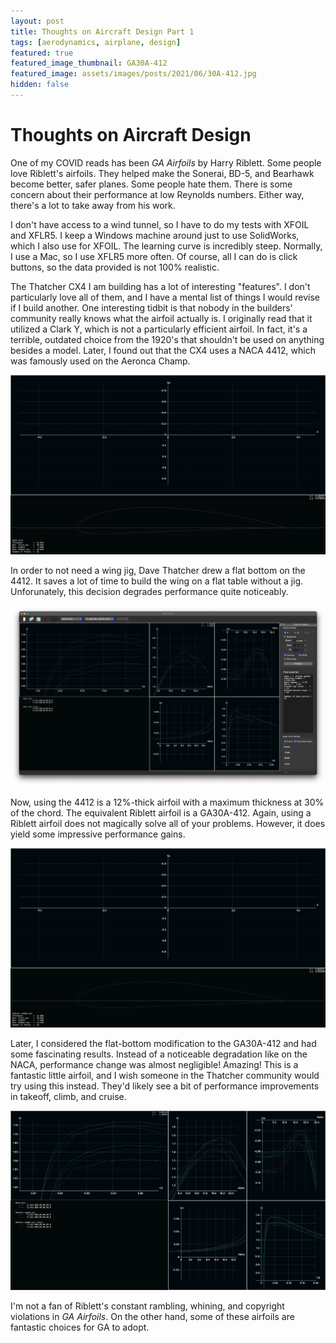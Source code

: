 ```yaml
---
layout: post
title: Thoughts on Aircraft Design Part 1
tags: [aerodynamics, airplane, design]
featured: true
featured_image_thumbnail: GA30A-412
featured_image: assets/images/posts/2021/06/30A-412.jpg
hidden: false
---
```


# Thoughts on Aircraft Design

One of my COVID reads has been *GA Airfoils* by Harry Riblett.
Some people love Riblett's airfoils.
They helped make the Sonerai, BD-5, and Bearhawk become better, safer planes. 
Some people hate them.
There is some concern about their performance at low Reynolds numbers.
Either way, there's a lot to take away from his work.

I don't have access to a wind tunnel, so I have to do my tests with XFOIL and XFLR5.
I keep a Windows machine around just to use SolidWorks, which I also use for XFOIL.
The learning curve is incredibly steep.
Normally, I use a Mac, so I use XFLR5 more often.
Of course, all I can do is click buttons, so the data provided is not 100% realistic.

The Thatcher CX4 I am building has a lot of interesting "features".
I don't particularly love all of them, and I have a mental list of things I would revise if I build another.
One interesting tidbit is that nobody in the builders' community really knows what the airfoil actually is.
I originally read that it utilized a Clark Y, which is not a particularly efficient airfoil.
In fact, it's a terrible, outdated choice from the 1920's that shouldn't be used on anything besides a model.
Later, I found out that the CX4 uses a NACA 4412, which was famously used on the Aeronca Champ.

![The venerable NACA 4412.](assets/images/posts/2021/06/4412.jpg)

In order to not need a wing jig, Dave Thatcher drew a flat bottom on the 4412.
It saves a lot of time to build the wing on a flat table without a jig.
Unforunately, this decision degrades performance quite noticeably.

![Performance degrades when a flat bottom is used.](assets/images/posts/2021/06/4412_comp.jpg)

Now, using the 4412 is a 12%-thick airfoil with a maximum thickness at 30% of the chord.
The equivalent Riblett airfoil is a GA30A-412.
Again, using a Riblett airfoil does not magically solve all of your problems.
However, it does yield some impressive performance gains.

![The impressive GA30A-412.](assets/images/posts/2021/06/30A-412.jpg)

Later, I considered the flat-bottom modification to the GA30A-412 and had some fascinating results.
Instead of a noticeable degradation like on the NACA, performance change was almost negligible!
Amazing!
This is a fantastic little airfoil, and I wish someone in the Thatcher community would try using this instead.
They'd likely see a bit of performance improvements in takeoff, climb, and cruise.

![Results are impressive to say the least!](assets/images/posts/2021/06/30A-412_comp.jpg)

I'm not a fan of Riblett's constant rambling, whining, and copyright violations in *GA Airfoils*.
On the other hand, some of these airfoils are fantastic choices for GA to adopt.
